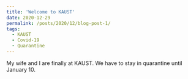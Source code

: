 ```yaml
---
title: 'Welcome to KAUST'
date: 2020-12-29
permalink: /posts/2020/12/blog-post-1/
tags:
  - KAUST
  - Covid-19
  - Quarantine 
---
```

My wife and I are finally at KAUST. We have to stay in quarantine until January 10. 
